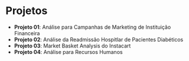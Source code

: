 # Projetos

- **Projeto 01**: Análise para Campanhas de Marketing de Instituição Financeira
- **Projeto 02**: Análise da Readmissão Hospitlar de Pacientes Diabéticos
- **Projeto 03**: Market Basket Analysis do Instacart
- **Projeto 04**: Análise para Recursos Humanos